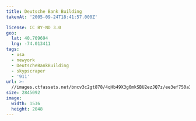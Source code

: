 ```yaml
---
title: Deutsche Bank Building
takenAt: '2005-09-24T18:41:57.000Z'

license: CC BY-ND 3.0
geo:
  lat: 40.709694
  lng: -74.013411
tags:
  - usa
  - newyork
  - DeutscheBankBuilding
  - skypscraper
  - '911'
url: >-
  //images.ctfassets.net/bncv3c2gt878/4qHb49X3g0mkSBU2ezJQ7z/ee3ef750a376f65314a1365566a5b27b/deutsche-bank-building_4325557634_o
size: 2845092
image:
  width: 1536
  height: 2048
---
```

